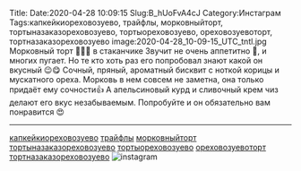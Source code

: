 Title:
Date:2020-04-28 10:09:15
Slug:B_hUoFvA4cJ
Category:Инстаграм
Tags:капкейкиореховозуево, трайфлы, морковныйторт, тортыназаказореховозуево, тортыореховозуево, ореховозуевоторт, тортназаказореховозуево
image:2020-04-28_10-09-15_UTC_tntl.jpg
Морковный торт 🥕🥕🥕 в стаканчике
Звучит не очень аппетитно 🙈, и многих пугает. Но те кто хоть раз его попробовал знают какой он вкусный 😉😋
Сочный, пряный, ароматный бисквит с ноткой корицы и мускатного ореха.  Морковь в нем совсем не заметна,  она только придаёт ему сочности👍
А апельсиновый курд и сливочный крем чиз делают его вкус незабываемым.
Попробуйте и он обязательно вам понравится 😍
___________________________
[капкейкиореховозуево]({tag}капкейкиореховозуево) [трайфлы]({tag}трайфлы) [морковныйторт]({tag}морковныйторт) [тортыназаказореховозуево]({tag}тортыназаказореховозуево) [тортыореховозуево]({tag}тортыореховозуево) [ореховозуевоторт]({tag}ореховозуевоторт) [тортназаказореховозуево]({tag}тортназаказореховозуево)
![instagram]({attach}images/2020-04-28_10-09-15_UTC.jpg)
